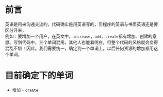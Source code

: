 # 前言
英语是用来沟通交流的，代码确实是用英语写的，但程序的英语与书面英语还是要区分开来，<br />
例如：要增加一个用户，在英文中，`increase`，`add`，`create`都有增加、创建的意思。写到代码中，三个单词混用，其他人也能看明白，但整个代码的风格就会变得混乱不堪！因此，我们需要统一，确定到一个单词上，以后任何资源的增加都用这个单词。

# 目前确定下的单词
* 增加 - `create`